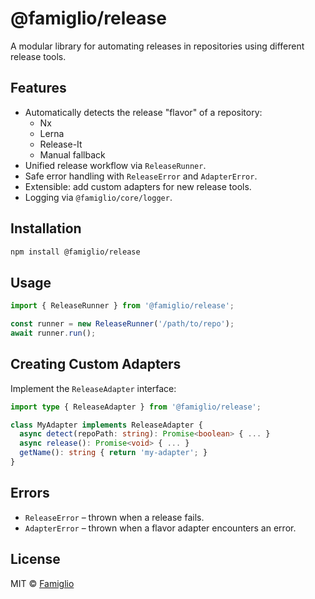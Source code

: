 # @famiglio/release

A modular library for automating releases in repositories using different release tools.

## Features

- Automatically detects the release "flavor" of a repository:
  - Nx
  - Lerna
  - Release-It
  - Manual fallback
- Unified release workflow via `ReleaseRunner`.
- Safe error handling with `ReleaseError` and `AdapterError`.
- Extensible: add custom adapters for new release tools.
- Logging via `@famiglio/core/logger`.

## Installation

```bash
npm install @famiglio/release
```

## Usage

```ts
import { ReleaseRunner } from '@famiglio/release';

const runner = new ReleaseRunner('/path/to/repo');
await runner.run();
```

## Creating Custom Adapters

Implement the `ReleaseAdapter` interface:

```ts
import type { ReleaseAdapter } from '@famiglio/release';

class MyAdapter implements ReleaseAdapter {
  async detect(repoPath: string): Promise<boolean> { ... }
  async release(): Promise<void> { ... }
  getName(): string { return 'my-adapter'; }
}
```

## Errors

- `ReleaseError` – thrown when a release fails.
- `AdapterError` – thrown when a flavor adapter encounters an error.

## License

MIT © [Famiglio](https://github.com/famiglio)
